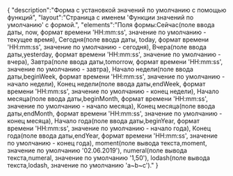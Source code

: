 {
"description":"Форма с установкой значений по умолчанию c помощью функций",
"layout":"Страница с именем 'Функции значений по умолчанию' c формой.",
"elements":"Поля формы:Сейчас(поле ввода даты, now, формат времени 'HH:mm:ss', значение по умолчанию - текущее время),
Сегодня(поле ввода даты, today, формат времени 'HH:mm:ss', значение по умолчанию - сегодня),
Вчера(поле ввода даты,yesterday, формат времени 'HH:mm:ss', значение по умолчанию - вчера),
Завтра(поле ввода даты,tomorrow, формат времени 'HH:mm:ss', значение по умолчанию - завтра),
Начало недели(поле ввода даты,beginWeek, формат времени 'HH:mm:ss', значение по умолчанию - начало недели),
Конец недели(поле ввода даты,endWeek, формат времени 'HH:mm:ss', значение по умолчанию - конец недели),
Начало месяца(поле ввода даты,beginMonth, формат времени 'HH:mm:ss', значение по умолчанию - начало месяца),
Конец месяца(поле ввода даты,endMonth, формат времени 'HH:mm:ss', значение по умолчанию - конец месяца),
Начало года(поле ввода даты,beginYear, формат времени 'HH:mm:ss', значение по умолчанию - начало года),
Конец года(поле ввода даты,endYear, формат времени 'HH:mm:ss', значение по умолчанию - конец года),
moment(поле вывода текста,moment, значение по умолчанию '02.06.2019'),
numeral(поле вывода текста,numeral, значение по умолчанию '1,50'),
lodash(поле вывода текста,lodash, значение по умолчанию  'a~b~c')."
}